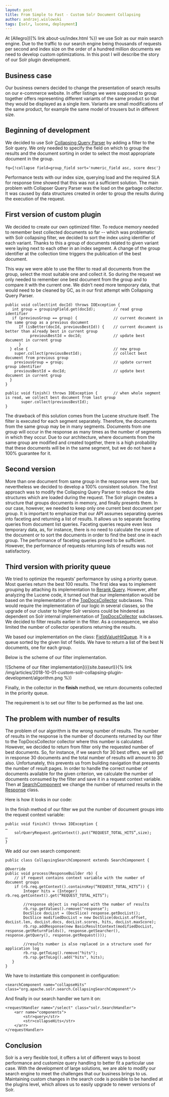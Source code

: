 ```yaml
---
layout: post
title: From Simple to Fast - Custom Solr Document Collapsing
author: andrzej.wislowski
tags: [solr, lucene, deployment]
---
```


At [Allegro]({% link about-us/index.html %}) we use Solr as our main search engine. Due to the traffic to our search engine being thousands of requests
per second and index size on the order of a hundred million documents we need to develop custom optimizations. In this post I will
describe the story of our Solr plugin development.

## Business case

Our business owners decided to change the presentation of search results on our e-commerce website. In offer listings we were supposed
to group together offers representing different variants of the same product so that they would be displayed as a single item. Variants
are small modifications of the same product, for example the same model of trousers but in different size.

## Beginning of development

We decided to use Solr [Collapsing Query Parser](https://lucene.apache.org/solr/guide/7_4/collapse-and-expand-results.html)
by adding a filter to the Solr query.  We only needed to specify the field on which to group the results and the
document sorting in order to select the most appropriate document in the group.

```
fq={!collapse field=group_field sort='numeric_field asc, score desc'}
```

Performance tests with our index size, querying load and the required SLA for response time showed that this was not a sufficient
solution. The main problem with Collapser Query Parser was the load on the garbage collector. It was caused by data
structures created in order to group the results during the execution of the request.

## First version of custom plugin

We decided to create our own optimized filter. To reduce memory needed to remember best collected documents so far -- which was
problematic with Solr collapsing filter, we decided to sort the index using identifier of each variant. Thanks to this a group
of documents related to given variant were laying next to each other in an index segment. A change of the group identifier at
the collection time triggers the publication of the best document.

This way we were able to use the filter to read all documents from the group, select the most suitable one and collect it. So
during the request we only needed to remember one best document from the group and to compare it with the current one. We didn’t need
more temporary data, that would need to be cleaned by GC, as in our first attempt with Collapsing Query Parser.

```
public void collect(int docId) throws IOException {
   int group = groupingField.get(docId);        // read group identifier
   if (previousGroup == group) {                // current document in the same group as a previous document
      If (isBetter(docId, previousBestId)) {    // current document is better than already best in current group
           previousBestId = docId;              // update best document in current group
      }
  } else {                                      // new group
    super.collect(previousBestId);              // collect best document from previous group
    previousGroup = group;                      // update current group identifier
    previousBestId = docId;                     // update best document in current group
  }
}

public void finish() throws IOException {       // when whole segment is read, we collect best document from last group
       super.collect(previousBestId);
}

```

The drawback of this solution comes from the Lucene structure itself.  The filter is executed for each segment separately.
Therefore, the documents from the same group may be in many segments. Documents from one group will occur in the response as many times as
the number of segments in which they occur. Due to our architecture, where documents from the same group are modified and created
together, there is a high probability that these documents will be in the same segment, but we do not have a 100% guarantee for it.

## Second version

More than one document from same group in the response were rare, but nevertheless we decided to develop a 100% consistent solution.
The first approach was to modify the Collapsing Query Parser to reduce the data structures which are loaded during the request.
The Solr plugin creates a structure that groups documents in memory, and finally presents them. In our case, however, we needed
to keep only one current best document per group. It is important to emphasize that our API assumes separating queries into faceting
and returning a list of results. It allows us to separate faceting queries from document list queries.
Faceting queries require even less temporary data, as, for instance, there is no need to calculate the score of the document or to sort the
documents in order to find the best one in each group. The performance of faceting queries proved to be sufficient. However,
the performance of requests returning lists of results was not satisfactory.

## Third version with priority queue

We tried to optimize the requests’ performance by using a priority queue. Most queries return the best 100 results. The first idea
was to implement grouping by attaching its implementation to [Rerank Query](https://lucene.apache.org/solr/guide/7_4/query-re-ranking.html).
However, after analyzing the Lucene code, it turned out that our implementation would be based on the implementation of the
[TopDocsCollector](https://github.com/apache/lucene-solr/blob/master/lucene/core/src/java/org/apache/lucene/search/TopDocsCollector.java)
subclasses. This would require the implementation of our logic in several classes, so the upgrade of our cluster to higher Solr versions could
be hindered as dependent on Solr internal implementation of
[TopDocsCollector](https://github.com/apache/lucene-solr/blob/master/lucene/core/src/java/org/apache/lucene/search/TopDocsCollector.java) subclasses.
We decided to filter results earlier in the filter. As a consequence, we also limited the number of collector operations returning the results.

We based our implementation on the class:
[FieldValueHitQueue](https://github.com/apache/lucene-solr/blob/master/lucene/core/src/java/org/apache/lucene/search/FieldValueHitQueue.java).
It is a queue sorted by the given list of fields. We have to return a list of the best N documents, one for each group.

Below is the scheme of our filter implementation.

![Scheme of our filter implementation]({{site.baseurl}}{% link /img/articles/2018-10-01-custom-solr-collapsing-plugin-development/algorithm.png %})

Finally, in the collector in the **finish** method, we return documents collected in the priority queue.

The requirement is to set our filter to be performed as the last one.

## The problem with number of results

The problem of our algorithm is the wrong number of results. The number of results in the response is the number of documents
returned by our filter to the TopDocsCollector collector  where this number is calculated. However, we decided to return from
filter only the requested number of best documents. So, for instance, if we search for 30 best offers, we will get in response
30 documents and the total number of results will amount to 30 also. Unfortunately, this prevents us from building navigation
that presents the number of result pages. In order to handle the correct number of documents available for the given criterion,
we calculate the number of documents consumed by the filter and save it in a request context variable. Then at
[SearchComponent](https://github.com/apache/lucene-solr/blob/master/solr/core/src/java/org/apache/solr/handler/component/SearchComponent.java)
we change the number of returned results in the
[Response](https://github.com/apache/lucene-solr/blob/master/solr/core/src/java/org/apache/solr/response/SolrQueryResponse.java) class.

Here is how it looks in our code:

In the finish method of our filter we put the number of document groups into the request context variable:

```
public void finish() throws IOException {
…
    solrQueryRequest.getContext().put(“REQUEST_TOTAL_HITS”,size);
…
}
```

We add our own search component:

```
public class CollapsingSearchComponent extends SearchComponent {

@Override
public void process(ResponseBuilder rb) {
    // if request contains context variable with the number of document groups
    if (rb.req.getContext().containsKey(“REQUEST_TOTAL_HITS”)) {
        Integer hits = (Integer) rb.req.getContext().get(“REQUEST_TOTAL_HITS”);

        //response object is replaced with the number of results
        rb.rsp.getValues().remove("response");
        DocSlice docList = (DocSlice) response.getDocList();
        DocSlice modifiedDocList = new DocSlice(docList.offset, docList.len, docList.docs, docList.scores, hits, docList.maxScore);
        rb.rsp.addResponse(new BasicResultContext(modifiedDocList, response.getReturnFields(), response.getSearcher(), response.getQuery(), response.getRequest()));

        //results number is also replaced in a structure used for application log
        rb.rsp.getToLog().remove("hits");
        rb.rsp.getToLog().add("hits", hits);
   }
}

```

We have to instantiate this component in configuration:

```
<searchComponent name="collapseHits" class="org.apache.solr.search.CollapsingSearchComponent"/>
```

And finally in our search handler we turn it on:

```
<requestHandler name="/select" class="solr.SearchHandler">
    <arr name="components">
        <str>query</str>
        <str>collapseHits</str>
    </arr>
</requestHandler>
```

## Conclusion

Solr is a very flexible tool, it offers a lot of different ways to boost performance and customize query handling to better
fit a particular use case. With the development of large solutions, we are able to modify our search engine to meet the
challenges that our business brings to us. Maintaining custom changes in the search code is possible to be handled at
the plugins level, which allows us to easily upgrade to newer versions of Solr.
